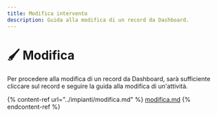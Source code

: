 ```yaml
---
title: Modifica intervento
description: Guida alla modifica di un record da Dashboard.
---
```


# 🖌 Modifica

Per procedere alla modifica di un record da Dashboard, sarà sufficiente cliccare sul record e seguire la guida alla modifica di un'attività.

{% content-ref url="../impianti/modifica.md" %}
[modifica.md](../impianti/modifica.md)
{% endcontent-ref %}
